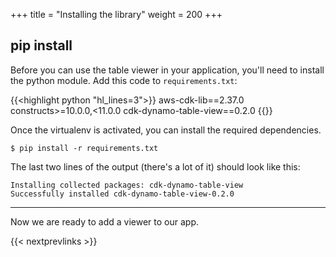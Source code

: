 +++
title = "Installing the library"
weight = 200
+++

## pip install

Before you can use the table viewer in your application, you'll need to install
the python module. Add this code to `requirements.txt`:

{{<highlight python "hl_lines=3">}}
aws-cdk-lib==2.37.0
constructs>=10.0.0,<11.0.0
cdk-dynamo-table-view==0.2.0
{{</highlight>}}

Once the virtualenv is activated, you can install the required dependencies.

```
$ pip install -r requirements.txt
```

The last two lines of the output (there's a lot of it) should look like this:

```
Installing collected packages: cdk-dynamo-table-view
Successfully installed cdk-dynamo-table-view-0.2.0
```

----

Now we are ready to add a viewer to our app.

{{< nextprevlinks >}}